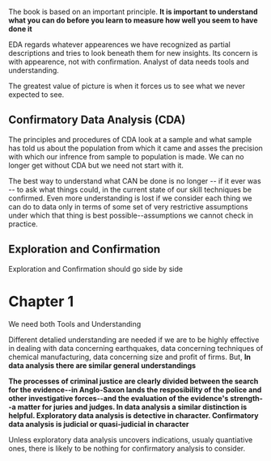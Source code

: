 The book is based on an important principle.
**It is important to understand what you can do before you learn to measure how well you seem to have done it**

EDA regards whatever appearences we have recognized as partial descriptions and tries to look beneath them for new insights. Its concern is with appearence, not with confirmation.
Analyst of data needs tools and understanding.

The greatest value of picture is when it forces us to see what we never expected to see.

## Confirmatory Data Analysis (CDA)
The principles and procedures of CDA look at a sample and what sample has told us about the population from which it came and asses the precision with which our infrence from sample to population is made. We can no longer get without CDA but we need not start with it.

The best way to understand what CAN be done is no longer -- if it ever was -- to ask what things could, in the current state of our skill techniques be confirmed. Even more understanding is lost if we consider each thing we can do to data only in terms of some set of very restrictive assumptions under which that thing is best possible--assumptions we cannot check in practice.
## Exploration and Confirmation
Exploration and Confirmation should go side by side
# Chapter 1
We need both Tools and Understanding

Different detalied understanding are needed if we are to be highly effective in dealing with data concerning earthquakes, data concerning techniques of chemical manufacturing, data concerning size and profit of firms.
But, **In data analysis there are similar general understandings**

**The processes of criminal justice are clearly divided between the search for the evidence--in Anglo-Saxon lands the resposibility of the police and other investigative forces--and the evaluation of the evidence's strength--a matter for juries and judges. In data analysis a similar distinction is helpful. Exploratory data analysis is detective in character. Confirmatory data analysis is judicial or quasi-judicial in character**

Unless exploratory data analysis uncovers indications, usualy quantiative ones, there is likely to be nothing for confirmatory analysis to consider.




